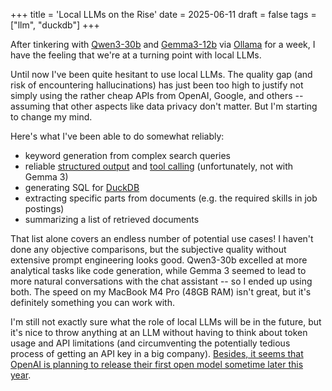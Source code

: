 +++
title = 'Local LLMs on the Rise'
date = 2025-06-11
draft = false
tags = ["llm", "duckdb"]
+++

After tinkering with [Qwen3-30b](https://github.com/QwenLM/Qwen3) and [Gemma3-12b](https://blog.google/technology/developers/gemma-3/) via [Ollama](https://ollama.com/) for a week, I have the feeling that we're at a turning point with local LLMs.

Until now I've been quite hesitant to use local LLMs. The quality gap (and risk of encountering hallucinations) has just been too high to justify not simply using the rather cheap APIs from OpenAI, Google, and others -- assuming that other aspects like data privacy don't matter. But I'm starting to change my mind. 

Here's what I've been able to do somewhat reliably:

* keyword generation from complex search queries
* reliable [structured output](https://ollama.com/blog/structured-outputs) and [tool calling](https://ollama.com/blog/tool-support) (unfortunately, not with Gemma 3)
* generating SQL for [DuckDB](https://duckdb.org/)
* extracting specific parts from documents (e.g. the required skills in job postings)
* summarizing a list of retrieved documents

That list alone covers an endless number of potential use cases! I haven't done any objective comparisons, but the subjective quality without extensive prompt engineering looks good. Qwen3-30b excelled at more analytical tasks like code generation, while Gemma 3 seemed to lead to more natural conversations with the chat assistant -- so I ended up using both. The speed on my MacBook M4 Pro (48GB RAM) isn't great, but it's definitely something you can work with.

I'm still not exactly sure what the role of local LLMs will be in the future, but it's nice to throw anything at an LLM without having to think about token usage and API limitations (and circumventing the potentially tedious process of getting an API key in a big company). [Besides, it seems that OpenAI is planning to release their first open model sometime later this year](https://www.youtube.com/watch?v=V979Wd1gmTU).

